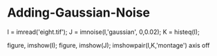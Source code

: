 # Adding-Gaussian-Noise

I = imread('eight.tif');
J = imnoise(I,'gaussian', 0,0.02);
K = histeq(I);

figure, imshow(I);
figure, imshow(J);
imshowpair(I,K,'montage')
axis off
